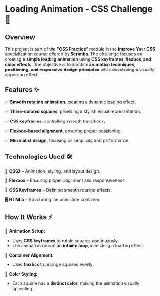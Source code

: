 <h1>Loading Animation - CSS Challenge 🚀</h1>
<h2>Overview</h2>
<p>
  This project is part of the <strong>"CSS Practice"</strong> module in the <strong>Improve Your CSS</strong> specialization course offered by <strong>Scrimba</strong>. The challenge focuses on creating a <strong>simple loading animation</strong> using <strong>CSS keyframes, flexbox, and color effects</strong>. The objective is to practice <strong>animation techniques, positioning, and responsive design principles</strong> while developing a visually appealing effect.
</p>
<h2>Features ✨</h2>
<p>
  ✅ <strong>Smooth rotating animation</strong>, creating a dynamic loading effect.
</p>
<p>
  ✅ <strong>Three-colored squares</strong>, providing a stylish visual representation.
</p>
<p>
  ✅ <strong>CSS keyframes</strong>, controlling smooth transitions.
</p>
<p>
  ✅ <strong>Flexbox-based alignment</strong>, ensuring proper positioning.
</p>
<p>
  ✅ <strong>Minimalist design</strong>, focusing on simplicity and performance.
</p>
<h2>Technologies Used 🛠️</h2>
<p>
  🎨 <strong>CSS3</strong> – Animation, styling, and layout design.
</p>
<p>
  📐 <strong>Flexbox</strong> – Ensuring proper alignment and responsiveness.
</p>
<p>
  🔄 <strong>CSS Keyframes</strong> – Defining smooth rotating effects.
</p>
<p>
  🖥️ <strong>HTML5</strong> – Structuring the animation container.
</p>
<h2>How It Works ⚡</h2>
<p>
  📌 <strong>Animation Setup:</strong>
</p>
<ul>
  <li>
    Uses <strong>CSS keyframes</strong> to rotate squares continuously.
  </li>
  <li>
    The animation runs in an <strong>infinite loop</strong>, mimicking a loading effect.
  </li>
</ul>
<p>
  📌 <strong>Container Alignment:</strong>
</p>
<ul>
  <li>
    Uses <strong>flexbox</strong> to arrange squares evenly.
  </li>
</ul>
<p>
  📌 <strong>Color Styling:</strong>
</p>
<ul>
  <li>
    Each square has a <strong>distinct color</strong>, making the animation visually appealing.
  </li>
</ul>
